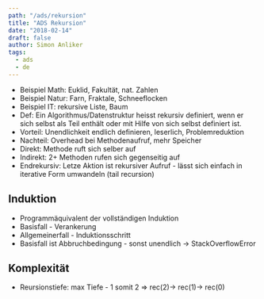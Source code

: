 ```yaml
---
path: "/ads/rekursion"
title: "ADS Rekursion"
date: "2018-02-14"
draft: false
author: Simon Anliker
tags:
  - ads
  - de
---
```


* Beispiel Math: Euklid, Fakultät, nat. Zahlen
* Beispiel Natur: Farn, Fraktale, Schneeflocken
* Beispiel IT: rekursive Liste, Baum
* Def: Ein Algorithmus/Datenstruktur heisst rekursiv definiert, wenn er sich selbst als Teil enthält oder mit Hilfe von sich selbst definiert ist.
* Vorteil: Unendlichkeit endlich definieren, leserlich, Problemreduktion
* Nachteil: Overhead bei Methodenaufruf, mehr Speicher
* Direkt: Methode ruft sich selber auf
* Indirekt: 2+ Methoden rufen sich gegenseitig auf
* Endrekursiv: Letze Aktion ist rekursiver Aufruf - lässt sich einfach in iterative Form umwandeln (tail recursion)

## Induktion

* Programmäquivalent der vollständigen Induktion
* Basisfall - Verankerung
* Allgemeinerfall - Induktionsschritt
* Basisfall ist Abbruchbedingung - sonst unendlich -> StackOverflowError

## Komplexität

* Reursionstiefe: max Tiefe - 1 somit 2 => rec(2)-> rec(1)-> rec(0)
